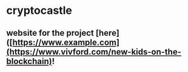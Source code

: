 # cryptocastle
## website for the project [here]([https://www.example.com](https://www.vivford.com/new-kids-on-the-blockchain)!

